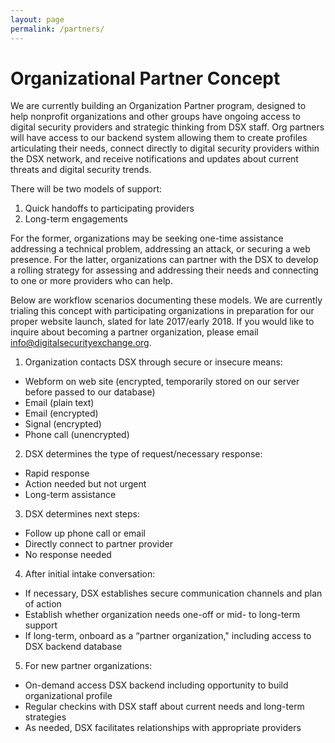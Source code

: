 ```yaml
---
layout: page
permalink: /partners/
---
```


# Organizational Partner Concept

We are currently building an Organization Partner program, designed to help nonprofit organizations and other groups have ongoing access to digital security providers and strategic thinking from DSX staff. Org partners will have access to our backend system allowing them to create profiles articulating their needs, connect directly to digital security providers within the DSX network, and receive notifications and updates about current threats and digital security trends.

There will be two models of support:
1. Quick handoffs to participating providers
2. Long-term engagements

For the former, organizations may be seeking one-time assistance addressing a technical problem, addressing an attack, or securing a web presence. For the latter, organizations can partner with the DSX to develop a rolling strategy for assessing and addressing their needs and connecting to one or more providers who can help.

Below are workflow scenarios documenting these models. We are currently trialing this concept with participating organizations in preparation for our proper website launch, slated for late 2017/early 2018. If you would like to inquire about becoming a partner organization, please email <a href="info@digitalsecurityexchange.org">info@digitalsecurityexchange.org.

1. Organization contacts DSX through secure or insecure means:
  - Webform on web site (encrypted, temporarily stored on our server before passed to our database)
  - Email (plain text)
  - Email (encrypted)
  - Signal (encrypted)
  - Phone call (unencrypted)

2. DSX determines the type of request/necessary response:
  - Rapid response
  - Action needed but not urgent
  - Long-term assistance

3. DSX determines next steps:
  - Follow up phone call or email
  - Directly connect to partner provider
  - No response needed

4. After initial intake conversation:
  - If necessary, DSX establishes secure communication channels and plan of action
  - Establish whether organization needs one-off or mid- to long-term support
  - If long-term, onboard as a “partner organization," including access to DSX backend database

5. For new partner organizations:
  - On-demand access DSX backend including opportunity to build organizational profile
  - Regular checkins with DSX staff about current needs and long-term strategies
  - As needed, DSX facilitates relationships with appropriate providers
